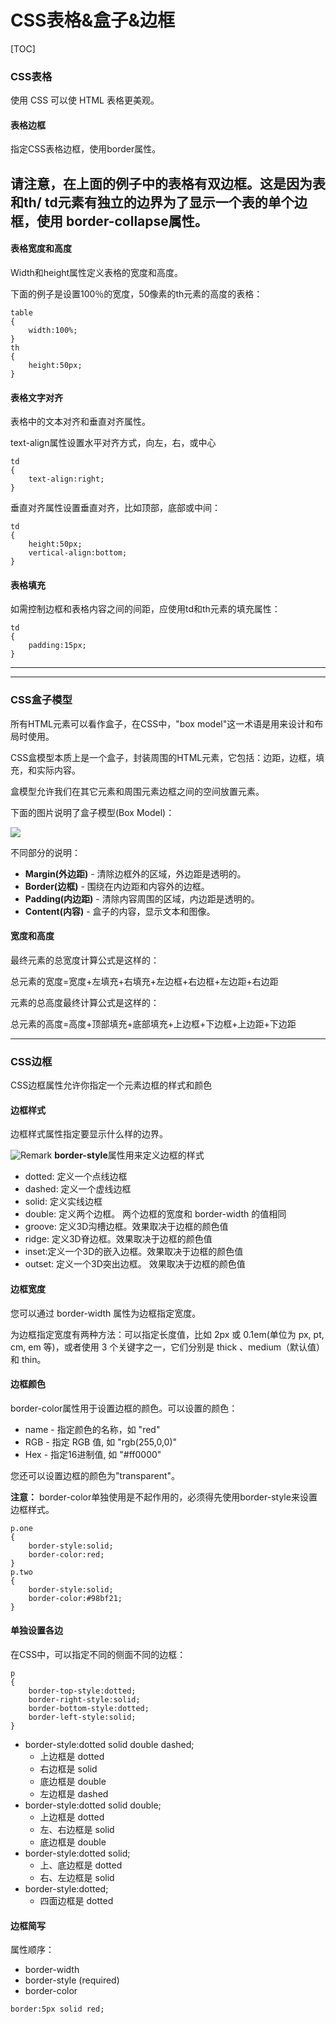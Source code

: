 # CSS表格&盒子&边框



[TOC]



### CSS表格

使用 CSS 可以使 HTML 表格更美观。

#### 表格边框

指定CSS表格边框，使用border属性。

## 请注意，在上面的例子中的表格有双边框。这是因为表和th/ td元素有独立的边界为了显示一个表的单个边框，使用 border-collapse属性。

#### 表格宽度和高度

Width和height属性定义表格的宽度和高度。

下面的例子是设置100％的宽度，50像素的th元素的高度的表格：

```
table 
{
    width:100%;
}
th
{
    height:50px;
}
```

#### 表格文字对齐

表格中的文本对齐和垂直对齐属性。

text-align属性设置水平对齐方式，向左，右，或中心

```
td
{
    text-align:right;
}
```

垂直对齐属性设置垂直对齐，比如顶部，底部或中间：

```
td
{
    height:50px;
    vertical-align:bottom;
}
```

#### 表格填充

如需控制边框和表格内容之间的间距，应使用td和th元素的填充属性：

```
td
{
    padding:15px;
}
```

****

****



### CSS盒子模型

所有HTML元素可以看作盒子，在CSS中，"box model"这一术语是用来设计和布局时使用。

CSS盒模型本质上是一个盒子，封装周围的HTML元素，它包括：边距，边框，填充，和实际内容。

盒模型允许我们在其它元素和周围元素边框之间的空间放置元素。

下面的图片说明了盒子模型(Box Model)：

![](D:\VsCodeWorkSpace\LearningRecord\前端学习记录\笔记\src\css盒子模型.png)

不同部分的说明：

- **Margin(外边距)** - 清除边框外的区域，外边距是透明的。
- **Border(边框)** - 围绕在内边距和内容外的边框。
- **Padding(内边距)** - 清除内容周围的区域，内边距是透明的。
- **Content(内容)** - 盒子的内容，显示文本和图像。

#### 宽度和高度

最终元素的总宽度计算公式是这样的：

总元素的宽度=宽度+左填充+右填充+左边框+右边框+左边距+右边距

元素的总高度最终计算公式是这样的：

总元素的高度=高度+顶部填充+底部填充+上边框+下边框+上边距+下边距

****



### CSS边框

CSS边框属性允许你指定一个元素边框的样式和颜色

#### 边框样式

边框样式属性指定要显示什么样的边界。

![Remark](https://www.runoob.com/images/lamp.gif) **border-style**属性用来定义边框的样式

- dotted: 定义一个点线边框
- dashed: 定义一个虚线边框
- solid: 定义实线边框
- double: 定义两个边框。 两个边框的宽度和 border-width 的值相同
- groove: 定义3D沟槽边框。效果取决于边框的颜色值
- ridge: 定义3D脊边框。效果取决于边框的颜色值
- inset:定义一个3D的嵌入边框。效果取决于边框的颜色值
- outset: 定义一个3D突出边框。 效果取决于边框的颜色值

#### 边框宽度

您可以通过 border-width 属性为边框指定宽度。

为边框指定宽度有两种方法：可以指定长度值，比如 2px 或 0.1em(单位为 px, pt, cm, em 等)，或者使用 3 个关键字之一，它们分别是 thick 、medium（默认值） 和 thin。

#### 边框颜色

border-color属性用于设置边框的颜色。可以设置的颜色：

- name - 指定颜色的名称，如 "red"
- RGB - 指定 RGB 值, 如 "rgb(255,0,0)"
- Hex - 指定16进制值, 如 "#ff0000"

您还可以设置边框的颜色为"transparent"。

**注意：** border-color单独使用是不起作用的，必须得先使用border-style来设置边框样式。

```
p.one
{
    border-style:solid;
    border-color:red;
}
p.two
{
    border-style:solid;
    border-color:#98bf21;
}
```



#### 单独设置各边

在CSS中，可以指定不同的侧面不同的边框：

```
p
{
    border-top-style:dotted;
    border-right-style:solid;
    border-bottom-style:dotted;
    border-left-style:solid;
}
```

- border-style:dotted solid double dashed;
  - 上边框是 dotted
  - 右边框是 solid
  - 底边框是 double
  - 左边框是 dashed
- border-style:dotted solid double;
  - 上边框是 dotted
  - 左、右边框是 solid
  - 底边框是 double
- border-style:dotted solid;
  - 上、底边框是 dotted
  - 右、左边框是 solid
- border-style:dotted;
  - 四面边框是 dotted



#### 边框简写

属性顺序：

- border-width
- border-style (required)
- border-color

```
border:5px solid red;
```

